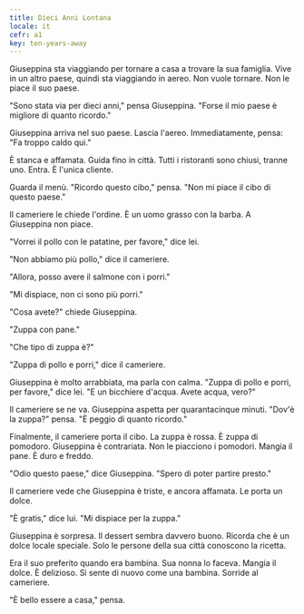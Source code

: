 ```yaml
---
title: Dieci Anni Lontana
locale: it
cefr: a1
key: ten-years-away
---
```


Giuseppina sta viaggiando per tornare a casa a trovare la sua famiglia. Vive in un altro paese, quindi sta viaggiando in aereo. Non vuole tornare. Non le piace il suo paese.

"Sono stata via per dieci anni," pensa Giuseppina. "Forse il mio paese è migliore di quanto ricordo."

Giuseppina arriva nel suo paese. Lascia l'aereo. Immediatamente, pensa: "Fa troppo caldo qui."

È stanca e affamata. Guida fino in città. Tutti i ristoranti sono chiusi, tranne uno. Entra. È l'unica cliente.

Guarda il menù. "Ricordo questo cibo," pensa. "Non mi piace il cibo di questo paese."

Il cameriere le chiede l'ordine. È un uomo grasso con la barba. A Giuseppina non piace.

"Vorrei il pollo con le patatine, per favore," dice lei.

"Non abbiamo più pollo," dice il cameriere.

"Allora, posso avere il salmone con i porri."

"Mi dispiace, non ci sono più porri."

"Cosa avete?" chiede Giuseppina.

"Zuppa con pane."

"Che tipo di zuppa è?"

"Zuppa di pollo e porri," dice il cameriere.

Giuseppina è molto arrabbiata, ma parla con calma. "Zuppa di pollo e porri, per favore," dice lei. "E un bicchiere d'acqua. Avete acqua, vero?"

Il cameriere se ne va. Giuseppina aspetta per quarantacinque minuti. "Dov'è la zuppa?" pensa. "È peggio di quanto ricordo."

Finalmente, il cameriere porta il cibo. La zuppa è rossa. È zuppa di pomodoro. Giuseppina è contrariata. Non le piacciono i pomodori. Mangia il pane. È duro e freddo.

"Odio questo paese," dice Giuseppina. "Spero di poter partire presto."

Il cameriere vede che Giuseppina è triste, e ancora affamata. Le porta un dolce.

"È gratis," dice lui. "Mi dispiace per la zuppa."

Giuseppina è sorpresa. Il dessert sembra davvero buono. Ricorda che è un dolce locale speciale. Solo le persone della sua città conoscono la ricetta.

Era il suo preferito quando era bambina. Sua nonna lo faceva. Mangia il dolce. È delizioso. Si sente di nuovo come una bambina. Sorride al cameriere.

"È bello essere a casa," pensa.